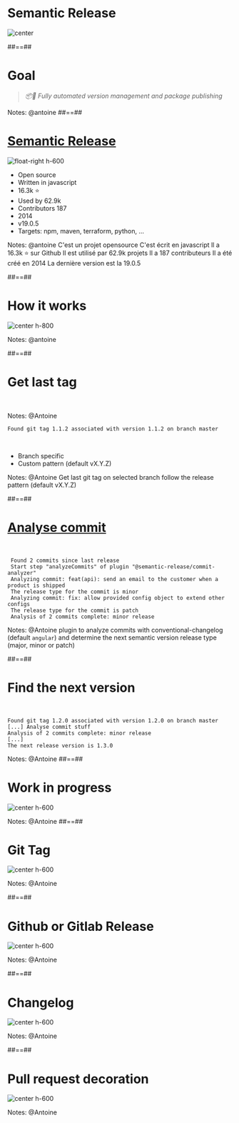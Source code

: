 <!-- .slide: -->

# Semantic Release 

![center](./assets/images/fusion.png)

##==##
<!-- .slide: class="quote-slide" -->

# Goal

<blockquote>
<cite>
  📦🚀 Fully automated version management and package publishing
</cite>
</blockquote>


Notes: @antoine
##==##
# [Semantic Release](https://github.com/semantic-release/semantic-release)

![float-right h-600](./assets/images/bender.png)

- Open source 
- Written in javascript
- 16.3k ⭐️ 
- Used by 62.9k 
- Contributors 187
- 2014 
- v19.0.5
- Targets: npm, maven, terraform, python, ... 
<!-- .element: class="list-fragment" -->

Notes: @antoine
C'est un projet opensource
C'est écrit en javascript
Il a 16.3k ⭐️ sur Github
Il est utilisé par 62.9k projets
Il a 187 contributeurs
Il a été créé en 2014
La dernière version est la 19.0.5

##==##

# How it works

![center h-800](./assets/images/how_it_works.png)

Notes: @antoine
  
##==##

# Get last tag
<!-- .slide: class="with-code"-->

<br/>

Notes: @Antoine

```text
Found git tag 1.1.2 associated with version 1.1.2 on branch master
```
<!-- .element: class="big-code" -->

<br/>

- Branch specific
- Custom pattern (default vX.Y.Z)
<!-- .element: class="list-fragment" -->

Notes: @Antoine
Get last git tag on selected branch follow the release pattern (default vX.Y.Z)

##==##
<!-- .slide: class="with-code"-->


# [Analyse commit](https://github.com/semantic-release/commit-analyzer)

<br/>

```text [1|3-4|5-6|7]
 Found 2 commits since last release
 Start step "analyzeCommits" of plugin "@semantic-release/commit-analyzer"
 Analyzing commit: feat(api): send an email to the customer when a product is shipped
 The release type for the commit is minor
 Analyzing commit: fix: allow provided config object to extend other configs
 The release type for the commit is patch
 Analysis of 2 commits complete: minor release
```
<!-- .element: class="big-code" -->

Notes: @Antoine
plugin to analyze commits with conventional-changelog (default `angular`) and determine the next semantic version release type (major, minor or patch)

##==##
<!-- .slide: class="with-code"-->

# Find the next version

<br/>

```text [1|3|5]
Found git tag 1.2.0 associated with version 1.2.0 on branch master
[...] Analyse commit stuff
Analysis of 2 commits complete: minor release
[...]
The next release version is 1.3.0
```
<!-- .element: class="big-code" -->

Notes: @Antoine
##==## 
# Work in progress

![center h-600](./assets/images/work-in-progress.jpeg)

Notes: @Antoine
##==##
# Git Tag

![center h-600](./assets/images/git_tag.png)


Notes: @Antoine

##==##
# Github or Gitlab Release

![center h-600](./assets/images/github_release.png)

Notes: @Antoine

##==##

# Changelog

![center h-600](./assets/images/changelog.png)

Notes: @Antoine

##==##
# Pull request decoration

![center h-600](./assets/images/pull_request_decoration.png)

Notes: @Antoine
